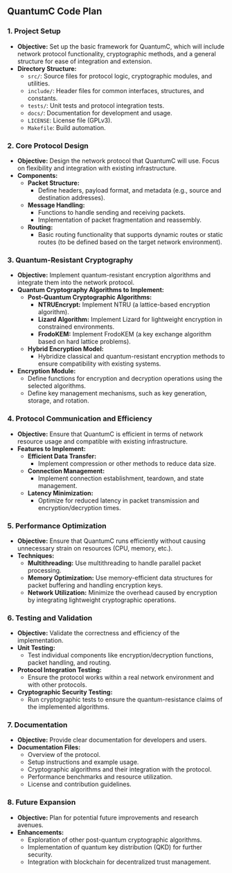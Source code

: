 ## **QuantumC Code Plan**

### **1. Project Setup**
   - **Objective:** Set up the basic framework for QuantumC, which will include network protocol functionality, cryptographic methods, and a general structure for ease of integration and extension.
   - **Directory Structure:**
     - `src/`: Source files for protocol logic, cryptographic modules, and utilities.
     - `include/`: Header files for common interfaces, structures, and constants.
     - `tests/`: Unit tests and protocol integration tests.
     - `docs/`: Documentation for development and usage.
     - `LICENSE`: License file (GPLv3).
     - `Makefile`: Build automation.

### **2. Core Protocol Design**
   - **Objective:** Design the network protocol that QuantumC will use. Focus on flexibility and integration with existing infrastructure.
   - **Components:**
     - **Packet Structure:**
       - Define headers, payload format, and metadata (e.g., source and destination addresses).
     - **Message Handling:**
       - Functions to handle sending and receiving packets.
       - Implementation of packet fragmentation and reassembly.
     - **Routing:**
       - Basic routing functionality that supports dynamic routes or static routes (to be defined based on the target network environment).

### **3. Quantum-Resistant Cryptography**
   - **Objective:** Implement quantum-resistant encryption algorithms and integrate them into the network protocol.
   - **Quantum Cryptography Algorithms to Implement:**
     - **Post-Quantum Cryptographic Algorithms:**
       - **NTRUEncrypt:** Implement NTRU (a lattice-based encryption algorithm).
       - **Lizard Algorithm:** Implement Lizard for lightweight encryption in constrained environments.
       - **FrodoKEM:** Implement FrodoKEM (a key exchange algorithm based on hard lattice problems).
     - **Hybrid Encryption Model:**
       - Hybridize classical and quantum-resistant encryption methods to ensure compatibility with existing systems.
   - **Encryption Module:**
     - Define functions for encryption and decryption operations using the selected algorithms.
     - Define key management mechanisms, such as key generation, storage, and rotation.

### **4. Protocol Communication and Efficiency**
   - **Objective:** Ensure that QuantumC is efficient in terms of network resource usage and compatible with existing infrastructure.
   - **Features to Implement:**
     - **Efficient Data Transfer:** 
       - Implement compression or other methods to reduce data size.
     - **Connection Management:**
       - Implement connection establishment, teardown, and state management.
     - **Latency Minimization:**
       - Optimize for reduced latency in packet transmission and encryption/decryption times.

### **5. Performance Optimization**
   - **Objective:** Ensure that QuantumC runs efficiently without causing unnecessary strain on resources (CPU, memory, etc.).
   - **Techniques:**
     - **Multithreading:** Use multithreading to handle parallel packet processing.
     - **Memory Optimization:** Use memory-efficient data structures for packet buffering and handling encryption keys.
     - **Network Utilization:** Minimize the overhead caused by encryption by integrating lightweight cryptographic operations.

### **6. Testing and Validation**
   - **Objective:** Validate the correctness and efficiency of the implementation.
   - **Unit Testing:**
     - Test individual components like encryption/decryption functions, packet handling, and routing.
   - **Protocol Integration Testing:**
     - Ensure the protocol works within a real network environment and with other protocols.
   - **Cryptographic Security Testing:**
     - Run cryptographic tests to ensure the quantum-resistance claims of the implemented algorithms.

### **7. Documentation**
   - **Objective:** Provide clear documentation for developers and users.
   - **Documentation Files:**
     - Overview of the protocol.
     - Setup instructions and example usage.
     - Cryptographic algorithms and their integration with the protocol.
     - Performance benchmarks and resource utilization.
     - License and contribution guidelines.

### **8. Future Expansion**
   - **Objective:** Plan for potential future improvements and research avenues.
   - **Enhancements:**
     - Exploration of other post-quantum cryptographic algorithms.
     - Implementation of quantum key distribution (QKD) for further security.
     - Integration with blockchain for decentralized trust management.
